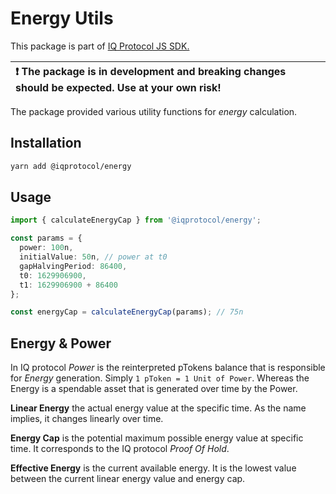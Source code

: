 # Energy Utils
This package is part of [IQ Protocol JS SDK.](https://github.com/iqlabsorg/iq-sdk-js)

| :exclamation: The package is in development and breaking changes should be expected. Use at your own risk! |
|:------------------------------------------------------------------------------------------------------------------|

The package provided various utility functions for *energy* calculation.

## Installation  
```bash
yarn add @iqprotocol/energy
```

## Usage
```ts
import { calculateEnergyCap } from '@iqprotocol/energy';

const params = {
  power: 100n,
  initialValue: 50n, // power at t0
  gapHalvingPeriod: 86400,
  t0: 1629906900,
  t1: 1629906900 + 86400
};

const energyCap = calculateEnergyCap(params); // 75n 

```

## Energy & Power

In IQ protocol *Power* is the reinterpreted pTokens balance that is responsible for *Energy* generation. Simply `1 pToken = 1 Unit of Power`.
Whereas the Energy is a spendable asset that is generated over time by the Power. 

**Linear Energy** the actual energy value at the specific time. As the name implies, it changes linearly over time. 

**Energy Cap** is the potential maximum possible energy value at specific time. It corresponds to the IQ protocol *Proof Of Hold*. 

**Effective Energy** is the current available energy. It is the lowest value between the current linear energy value and energy cap.   
